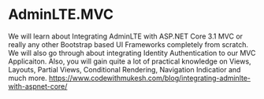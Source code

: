# AdminLTE.MVC
We will learn about Integrating AdminLTE with ASP.NET Core 3.1 MVC or really any other Bootstrap based UI Frameworks completely from scratch. We will also go through about integrating Identity Authentication to our MVC Applicaiton. Also, you will gain quite a lot of practical knowledge on Views, Layouts, Partial Views, Conditional Rendering, Navigation Indicatior and much more. 
https://www.codewithmukesh.com/blog/integrating-adminlte-with-aspnet-core/
